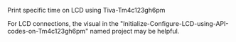 Print specific time on LCD using Tiva-Tm4c123gh6pm

For LCD connections, the visual in the "Initialize-Configure-LCD-using-API-codes-on-Tm4c123gh6pm" named project may be helpful.
